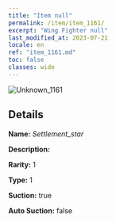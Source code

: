 ```yaml
---
title: "Item null"
permalink: /item/item_1161/
excerpt: "Wing Fighter null"
last_modified_at: 2023-07-21
locale: en
ref: "item_1161.md"
toc: false
classes: wide
---
```



 ![Unknown_1161](/images/item/Settlement_star_p.png)



## Details

 **Name:** *Settlement_star* 

 **Description:** 

 **Rarity:** 1 

 **Type:** 1 

 **Suction:** true 

 **Auto Suction:** false 


